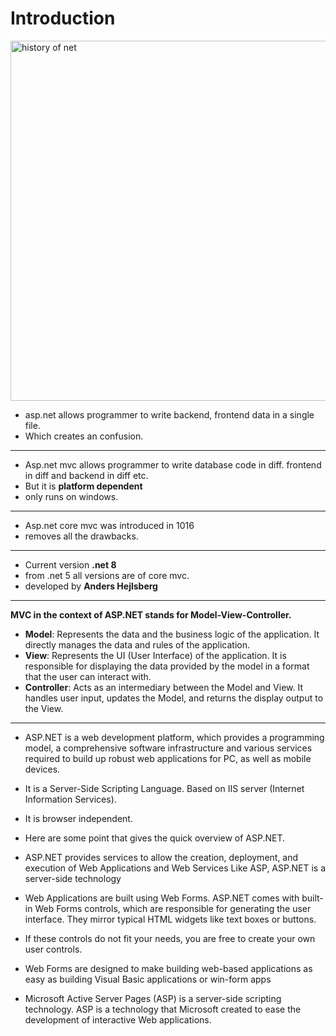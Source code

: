 
# Introduction


<img width="576" alt="history of  net" src="https://github.com/user-attachments/assets/42efbf62-4593-4a16-8e88-10bc4bac6d17" />

- asp.net allows programmer to write backend, frontend data in a single file.
- Which creates an confusion.
-------
- Asp.net mvc allows programmer to write database code in diff. frontend in diff and backend in diff etc.
- But it is **platform dependent**
- only runs on windows.

-----------
- Asp.net core mvc was introduced in 1016
- removes all the drawbacks.

- --------

- Current version **.net 8**
- from .net 5 all versions are of core mvc.
- developed by **Anders Hejlsberg**

--------

**MVC in the context of ASP.NET stands for Model-View-Controller.**

- **Model**: Represents the data and the business logic of the application. It directly manages the data and rules of the application.
- **View**: Represents the UI (User Interface) of the application. It is responsible for displaying the data provided by the model in a format that the user can interact with.
- **Controller**: Acts as an intermediary between the Model and View. It handles user input, updates the Model, and returns the display output to the View.


---------------------

- ASP.NET is a web development platform, which provides a programming model, a comprehensive software infrastructure and various services required to build up robust web applications for PC, as well as mobile devices.
- It is a Server-Side Scripting Language. Based on IIS server (Internet Information Services).
- It is browser independent.

- Here are some point that gives the quick overview of ASP.NET.
- ASP.NET provides services to allow the creation, deployment, and execution of Web Applications and Web Services Like ASP, ASP.NET is a server-side technology
- Web Applications are built using Web Forms. ASP.NET comes with built-in Web Forms controls, which are responsible for generating the user interface. They mirror typical HTML widgets like text boxes or buttons.
- If these controls do not fit your needs, you are free to create your own user controls.
- Web Forms are designed to make building web-based applications as easy as building Visual Basic applications or win-form apps
- Microsoft Active Server Pages (ASP) is a server-side scripting technology. ASP is a technology that Microsoft created to
ease the development of interactive Web applications.
